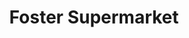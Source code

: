 ---
title: "Foster Supermarket"
url: /sahibzada-ajit-singh-nagar/foster-supermarket/
shop: Supermarkt
---